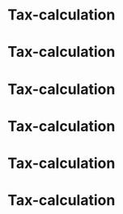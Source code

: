 # Tax-calculation
# Tax-calculation
# Tax-calculation
# Tax-calculation
# Tax-calculation
# Tax-calculation
